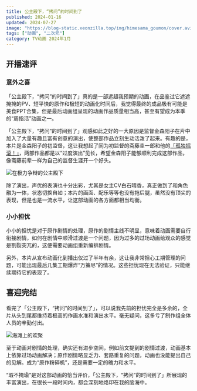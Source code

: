 ```yaml
---
title: 公主殿下，“拷问”的时间到了
published: 2024-01-16
updated: 2024-07-27
image: "https://blog-static.xeonzilla.top/img/himesama_goumon/cover.avif"
tags: ["动画", "二次元"]
category: TV动画 2024年1月
---
```

## 开播速评
### 意外之喜
「公主殿下，“拷问”的时间到了」真的是一部远超我预期的动画，在品鉴过它遮遮掩掩的PV、短平快的原作和极短的动画化时间后，我觉得最终的成品极有可能是美食PPT合集，但是最后动画组呈现的动画作品质量相当高，甚至有望成为本季的“周指活”动画之一。

「公主殿下，“拷问”的时间到了」观感如此之好的一大原因是监督金森阳子在片中加入了大量有趣且富有创意的演出，使整部作品立刻生动活泼了起来。有趣的是，本片是金森阳子的初监督，这让我想起了同为初监督的斋藤圭一郎和他的[「孤独摇滚！」](/posts/bocchi_the_rock/)，两部作品都是以“过度演出”见长，希望金森阳子能够顺利完成这部作品，像斋藤前辈一样为自己的监督生涯开一个好头。

![在极力争辩的公主殿下](https://blog-static.xeonzilla.top/img/himesama_goumon/01.avif "在极力争辩的公主殿下")

除了演出，声优的表演也十分出彩，尤其是女主CV白石晴香，真正做到了和角色融为一体，状态切换自如；本片的画面、配乐等等也没有拖后腿，虽然没有顶尖的表现，但是也是一流水平，让这部动画的各方面都相当均衡。

### 小小担忧
小小的担忧是对于原作剧情的处理，原作的剧情主线不明显，意味着动画需要自行衔接剧情，如何在剧情中顺滑过渡是一个问题，因为过多的过场动画给观众的感觉是割裂突兀的，这便需要动画组重新编排剧情。

另外，本片从宣布动画化到播出仅过了半年有余，这让我非常担心工期管理的问题，可能出现最后几集工期爆炸“万策尽”的情况。这些担忧现在无法验证，只能继续期待它的表现了。

## 喜迎完结
看完了「公主殿下，“拷问”的时间到了」，可以说我先前的担忧完全是多余的，全片从头到尾都维持着极高的作画水准和演出水平。毫无疑问，这多亏了制作组全体人员的辛勤付出。

![海滩上的欢聚](https://blog-static.xeonzilla.top/img/himesama_goumon/02.avif "海滩上的欢聚")

至于动画对剧情的处理，确实还有进步空间，例如前文提到的剧情过渡，动画基本上依靠过场动画解决；原作剧情略显乏力、套路重复的问题，动画也没能提出自己的见解。成为“原作粉碎机”，还是需要一定的魄力和水平。

“瑕不掩瑜”是对这部动画的恰当评价，「公主殿下，“拷问”的时间到了」所展现的丰富演出，在很长一段时间内，都会深刻地烙印在我的脑海中。